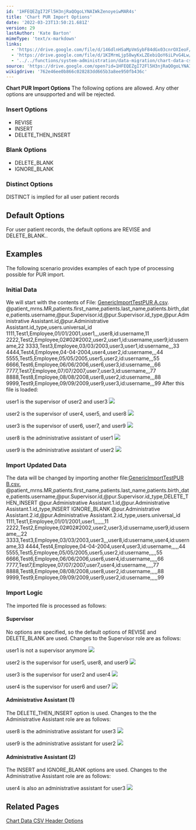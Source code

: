```yaml
---
id: '1HFEQEZgI72Fl5H3njRaQOgoLYNAIWkZenoyeiwMAR4s'
title: 'Chart PUR Import Options'
date: '2022-03-23T13:50:21.681Z'
version: 29
lastAuthor: 'Kate Barton'
mimeType: 'text/x-markdown'
links:
  - 'https://drive.google.com/file/d/146dlnHSaMpVmSybF84dGx03cnrOXIeoF/view?usp=sharing'
  - 'https://drive.google.com/file/d/1KIMrmLjp58wyKxLZEebiQoY6iLPvG4Lw/view?usp=sharing'
  - '../../functions/system-administration/data-migration/chart-data-csv-header-options.md'
source: 'https://drive.google.com/open?id=1HFEQEZgI72Fl5H3njRaQOgoLYNAIWkZenoyeiwMAR4s'
wikigdrive: '762e46ee0b866c028283dd665b3a8ee950fb436c'
---
```

**Chart PUR Import Options**
The following options are allowed. Any other options are unsupported and will be rejected.

### Insert Options

* REVISE
* INSERT
* DELETE_THEN_INSERT

### Blank Options

* DELETE_BLANK
* IGNORE_BLANK

### Distinct Options

DISTINCT is implied for all user patient records

## Default Options

For user patient records, the default options are REVISE and DELETE_BLANK..

## Examples

The following scenario provides examples of each type of processing possible for PUR import.

### Initial Data

We will start with the contents of File: [GenericImportTestPUR A.csv](https://drive.google.com/file/d/146dlnHSaMpVmSybF84dGx03cnrOXIeoF/view?usp=sharing).
@patient_mrns.MR,patients.first_name,patients.last_name,patients.birth_date,patients.username,@pur.Supervisor.id,@pur.Supervisor.id_type,@pur.Administrative Assistant.id,@pur.Administrative Assistant.id_type,users.universal_id
1111,Test1,Employee,01/01/2001,user1,,,user8,id:username,11
2222,Test2,Employee,02#02#2002,user2,user1,id:username,user9,id:username,22
3333,Test3,Employee,03/03/2003,user3,user1,id:username,,,33
4444,Test4,Employee,04-04-2004,user4,user2,id:username,,,44
5555,Test5,Employee,05/05/2005,user5,user2,id:username,,,55
6666,Test6,Employee,06/06/2006,user6,user3,id:username,,,66
7777,Test7,Employee,07/07/2007,user7,user3,id:username,,,77
8888,Test8,Employee,08/08/2008,user8,user2,id:username,,,88
9999,Test9,Employee,09/09/2009,user9,user3,id:username,,,99
After this file is loaded:

  user1 is the supervisor of user2 and user3 <img src="../chart-pur-import-options.assets/10000201000002DB0000009F13CE25A39E59A40A.png" />


  user2 is the supervisor of user4, user5, and user8 <img src="../chart-pur-import-options.assets/10000201000002DB000000BA1E7745D841B11C74.png" />


  user3 is the supervisor of user6, user7, and user9 <img src="../chart-pur-import-options.assets/10000201000002DB000000C094A464D0B70D66E3.png" />


  user8 is the administrative assistant of user1 <img src="../chart-pur-import-options.assets/10000201000002DB00000091BB4BA2B6AAF89086.png" />


  user9 is the administrative assistant of user2 <img src="../chart-pur-import-options.assets/10000201000002DB0000008BEA2347B861170B13.png" />


### Import Updated Data

The data will be changed by importing another file:[GenericImportTestPUR B.csv.](https://drive.google.com/file/d/1KIMrmLjp58wyKxLZEebiQoY6iLPvG4Lw/view?usp=sharing)
@patient_mrns.MR,patients.first_name,patients.last_name,patients.birth_date,patients.username,@pur.Supervisor.id,@pur.Supervisor.id_type,DELETE_THEN_INSERT @pur.Administrative Assistant.1.id,@pur.Administrative Assistant.1.id_type,INSERT IGNORE_BLANK @pur.Administrative Assistant.2.id,@pur.Administrative Assistant.2.id_type,users.universal_id
1111,Test1,Employee,01/01/2001,user1,,,,,,,11
2222,Test2,Employee,02#02#2002,user2,user3,id:username,user9,id:username,,,22
3333,Test3,Employee,03/03/2003,user3,,,user8,id:username,user4,id:username,33
4444,Test4,Employee,04-04-2004,user4,user3,id:username,,,,,44
5555,Test5,Employee,05/05/2005,user5,user2,id:username,,,,,55
6666,Test6,Employee,06/06/2006,user6,user4,id:username,,,,,66
7777,Test7,Employee,07/07/2007,user7,user4,id:username,,,,,77
8888,Test8,Employee,08/08/2008,user8,user2,id:username,,,,,88
9999,Test9,Employee,09/09/2009,user9,user2,id:username,,,,,99

### Import Logic

The imported file is processed as follows:

#### Supervisor

No options are specified, so the default options of REVISE and DELETE_BLANK are used. Changes to the Supervisor role are as follows:

  user1 is not a supervisor anymore <img src="../chart-pur-import-options.assets/10000201000002DB00000077FFC1401BDA3967AD.png" />


  user2 is the supervisor for user5, user8, and user9 <img src="../chart-pur-import-options.assets/10000201000002DB000000BF754A6BF495ED0992.png" />


  user3 is the supervisor for user2 and user4 <img src="../chart-pur-import-options.assets/10000201000002DB000000A4546E8BFB1756FB92.png" />


  user4 is the supervisor for user6 and user7 <img src="../chart-pur-import-options.assets/10000201000002DB000000BCD44FB293A0E23E10.png" />


#### Administrative Assistant (1)

The DELETE_THEN_INSERT option is used. Changes to the the Administrative Assistant role are as follows:

  user8 is the administrative assistant for user3 <img src="../chart-pur-import-options.assets/10000201000002DB0000008E5AB0CF4362710142.png" />


  user9 is the administrative assistant for user2 <img src="../chart-pur-import-options.assets/10000201000002DB000000910C92E0BE7B938A52.png" />


#### Administrative Assistant (2)

The INSERT and IGNORE_BLANK options are used. Changes to the Administrative Assistant role are as follows:

  user4 is also an administrative assistant for user3 <img src="../chart-pur-import-options.assets/10000201000002DB000000BC8C402C4D4FD9A999.png" />


## Related Pages

[Chart Data CSV Header Options](../../functions/system-administration/data-migration/chart-data-csv-header-options.md)

